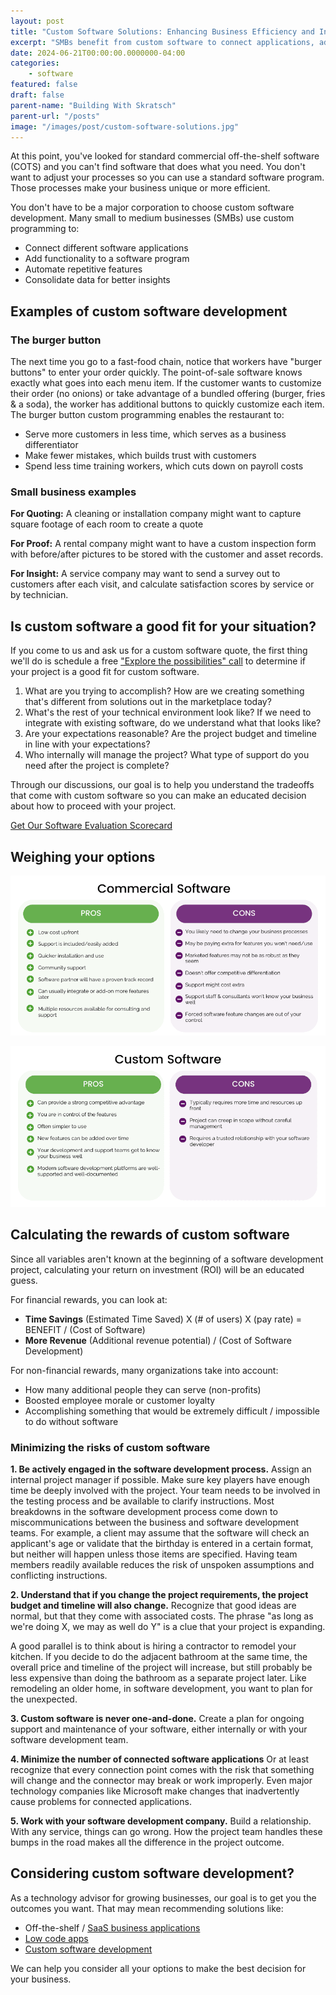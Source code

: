 ```yaml
---
layout: post
title: "Custom Software Solutions: Enhancing Business Efficiency and Innovation"
excerpt: "SMBs benefit from custom software to connect applications, add functionality, automate features, and consolidate data for insights."
date: 2024-06-21T00:00:00.0000000-04:00
categories:
    - software
featured: false
draft: false
parent-name: "Building With Skratsch"
parent-url: "/posts"
image: "/images/post/custom-software-solutions.jpg"
---
```

At this point, you've looked for standard commercial off-the-shelf
software (COTS) and you can't find software that does what you need. You
don't want to adjust your processes so you can use a standard software
program. Those processes make your business unique or more efficient.

You don't have to be a major corporation to choose custom software
development. Many small to medium businesses (SMBs) use custom
programming to:

-   Connect different software applications
-   Add functionality to a software program
-   Automate repetitive features
-   Consolidate data for better insights

## Examples of custom software development

### The burger button

The next time you go to a fast-food chain, notice that workers have
"burger buttons" to enter your order quickly. The point-of-sale software
knows exactly what goes into each menu item. If the customer wants to
customize their order (no onions) or take advantage of a bundled
offering (burger, fries & a soda), the worker has additional buttons to
quickly customize each item. The burger button custom programming
enables the restaurant to:

-   Serve more customers in less time, which serves as a business
    differentiator
-   Make fewer mistakes, which builds trust with customers
-   Spend less time training workers, which cuts down on payroll costs

### Small business examples

**For Quoting:** A cleaning or installation company might want to
capture square footage of each room to create a quote

**For Proof:** A rental company might want to have a custom inspection
form with before/after pictures to be stored with the customer and asset
records.

**For Insight:** A service company may want to send a survey out to
customers after each visit, and calculate satisfaction scores by service
or by technician.

## Is custom software a good fit for your situation?

If you come to us and ask us for a custom software quote, the first
thing we'll do is schedule a free ["Explore the possibilities" call](/explore) to
determine if your project is a good fit for custom software.

1.  What are you trying to accomplish? How are we creating something
    that's different from solutions out in the marketplace today?
2.  What's the rest of your technical environment look like? If we need
    to integrate with existing software, do we understand what that
    looks like?
3.  Are your expectations reasonable? Are the project budget and
    timeline in line with your expectations?
4.  Who internally will manage the project? What type of support do you
    need after the project is complete?

Through our discussions, our goal is to help you understand the
tradeoffs that come with custom software so you can make an educated
decision about how to proceed with your project.

[Get Our Software Evaluation Scorecard](/images/post/Software-Evaluation-Scorecard.xlsx)

## Weighing your options

![weighing your options](/images/post/commercial-software.png)


![custom software 1](/images/post/custom-software-1.png)

## Calculating the rewards of custom software

Since all variables aren't known at the beginning of a software
development project, calculating your return on investment (ROI) will be
an educated guess.

For financial rewards, you can look at:

-   **Time Savings** (Estimated Time Saved) X (# of users) X (pay rate)
    = BENEFIT / (Cost of Software)
-   **More Revenue** (Additional revenue potential) / (Cost of Software
    Development)

For non-financial rewards, many organizations take into account:

-   How many additional people they can serve (non-profits)
-   Boosted employee morale or customer loyalty
-   Accomplishing something that would be extremely difficult /
    impossible to do without software

### Minimizing the risks of custom software

**1. Be actively engaged in the software development process.** Assign
an internal project manager if possible. Make sure key players have
enough time be deeply involved with the project. Your team needs to be
involved in the testing process and be available to clarify
instructions. Most breakdowns in the software development process come
down to miscommunications between the business and software development
teams. For example, a client may assume that the software will check an
applicant's age or validate that the birthday is entered in a certain
format, but neither will happen unless those items are specified. Having
team members readily available reduces the risk of unspoken assumptions
and conflicting instructions.

**2. Understand that if you change the project requirements, the project budget and timeline will also change.** Recognize that good ideas are
normal, but that they come with associated costs. The phrase "as long as
we're doing X, we may as well do Y" is a clue that your project is
expanding.

A good parallel is to think about is hiring a contractor to remodel your
kitchen. If you decide to do the adjacent bathroom at the same time, the
overall price and timeline of the project will increase, but still
probably be less expensive than doing the bathroom as a separate project
later. Like remodeling an older home, in software development, you want
to plan for the unexpected.

**3. Custom software is never one-and-done.** Create a plan for ongoing
support and maintenance of your software, either internally or with your
software development team.

**4. Minimize the number of connected software applications** Or at
least recognize that every connection point comes with the risk that
something will change and the connector may break or work improperly.
Even major technology companies like Microsoft make changes that
inadvertently cause problems for connected applications.

**5. Work with your software development company.** Build a
relationship. With any service, things can go wrong. How the project
team handles these bumps in the road makes all the difference in the
project outcome.

## Considering custom software development?

As a technology advisor for growing businesses, our goal is to get you
the outcomes you want. That may mean recommending solutions like:

-   Off-the-shelf / [SaaS business     applications](/software/evaluating-saas-solutions-small-biz)
-   [Low code apps](/software/low-code-apps-vs-custom-software)
-   [Custom software development](/software-development/customization)

We can help you consider all your options to make the best decision for
your business.